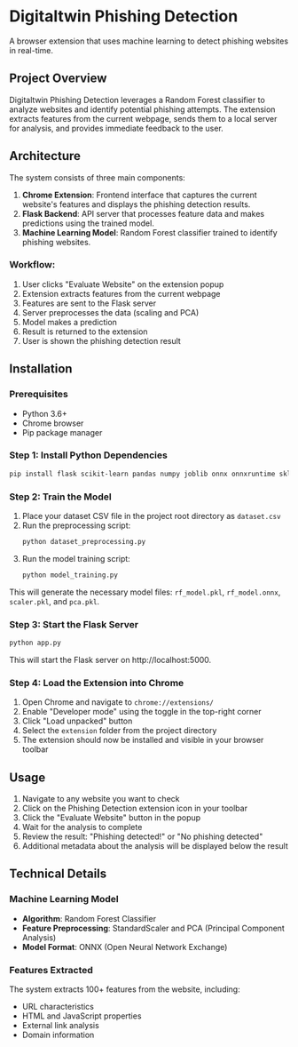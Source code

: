 # Digitaltwin Phishing Detection

A browser extension that uses machine learning to detect phishing websites in real-time.

## Project Overview

Digitaltwin Phishing Detection leverages a Random Forest classifier to analyze websites and identify potential phishing attempts. The extension extracts features from the current webpage, sends them to a local server for analysis, and provides immediate feedback to the user.

## Architecture

The system consists of three main components:

1. **Chrome Extension**: Frontend interface that captures the current website's features and displays the phishing detection results.
2. **Flask Backend**: API server that processes feature data and makes predictions using the trained model.
3. **Machine Learning Model**: Random Forest classifier trained to identify phishing websites.


### Workflow:
1. User clicks "Evaluate Website" on the extension popup
2. Extension extracts features from the current webpage
3. Features are sent to the Flask server
4. Server preprocesses the data (scaling and PCA)
5. Model makes a prediction
6. Result is returned to the extension
7. User is shown the phishing detection result

## Installation

### Prerequisites
- Python 3.6+
- Chrome browser
- Pip package manager

### Step 1: Install Python Dependencies

```bash
pip install flask scikit-learn pandas numpy joblib onnx onnxruntime skl2onnx
```

### Step 2: Train the Model

1. Place your dataset CSV file in the project root directory as `dataset.csv`
2. Run the preprocessing script:
   ```bash
   python dataset_preprocessing.py
   ```
3. Run the model training script:
   ```bash
   python model_training.py
   ```

This will generate the necessary model files: `rf_model.pkl`, `rf_model.onnx`, `scaler.pkl`, and `pca.pkl`.

### Step 3: Start the Flask Server

```bash
python app.py
```

This will start the Flask server on http://localhost:5000.

### Step 4: Load the Extension into Chrome

1. Open Chrome and navigate to `chrome://extensions/`
2. Enable "Developer mode" using the toggle in the top-right corner
3. Click "Load unpacked" button
4. Select the `extension` folder from the project directory
5. The extension should now be installed and visible in your browser toolbar

## Usage

1. Navigate to any website you want to check
2. Click on the Phishing Detection extension icon in your toolbar
3. Click the "Evaluate Website" button in the popup
4. Wait for the analysis to complete
5. Review the result: "Phishing detected!" or "No phishing detected"
6. Additional metadata about the analysis will be displayed below the result

## Technical Details

### Machine Learning Model
- **Algorithm**: Random Forest Classifier
- **Feature Preprocessing**: StandardScaler and PCA (Principal Component Analysis)
- **Model Format**: ONNX (Open Neural Network Exchange)

### Features Extracted
The system extracts 100+ features from the website, including:
- URL characteristics
- HTML and JavaScript properties
- External link analysis
- Domain information

